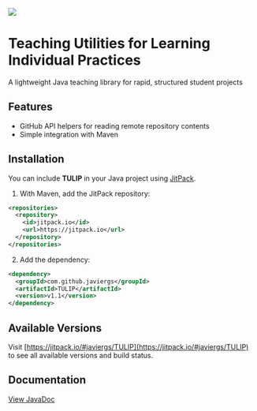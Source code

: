 [![](https://jitpack.io/v/javiergs/TULIP.svg)](https://jitpack.io/#javiergs/TULIP)

# Teaching Utilities for Learning Individual Practices
A lightweight Java teaching library for rapid, structured student projects

## Features

- GitHub API helpers for reading remote repository contents  
- Simple integration with Maven

## Installation

You can include **TULIP** in your Java project using [JitPack](https://jitpack.io/#javiergs/TULIP).

1. With Maven, add the JitPack repository:

```xml
<repositories>
  <repository>
    <id>jitpack.io</id>
    <url>https://jitpack.io</url>
  </repository>
</repositories>
```

2. Add the dependency:

```xml
<dependency>
  <groupId>com.github.javiergs</groupId>
  <artifactId>TULIP</artifactId>
  <version>v1.1</version>
</dependency>
```

## Available Versions

Visit [https://jitpack.io/#javiergs/TULIP](https://jitpack.io/#javiergs/TULIP) to see all available versions and build status.

## Documentation

[View JavaDoc](https://javiergs.github.io/TULIP/)
